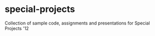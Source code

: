 special-projects
================

Collection of sample code, assignments and presentations for Special Projects '12